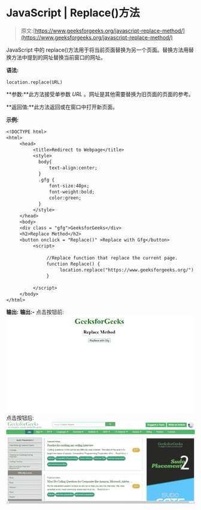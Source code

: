 # JavaScript | Replace()方法

> 原文:[https://www.geeksforgeeks.org/javascript-replace-method/](https://www.geeksforgeeks.org/javascript-replace-method/)

JavaScript 中的 replace()方法用于将当前页面替换为另一个页面。替换方法用替换方法中提到的网址替换当前窗口的网址。

**语法:**

```
location.replace(URL)
```

**参数:**此方法接受单参数 *URL* 。网址是其他需要替换为旧页面的页面的参考。

**返回值:**此方法返回或在窗口中打开新页面。

**示例:**

```
<!DOCTYPE html>
<html>
     <head>
          <title>Redirect to Webpage</title>
          <style>
            body{
                text-align:center;
            }
            .gfg {
                font-size:40px;
                font-weight:bold;
                color:green;
            }
          </style>
     </head>
     <body>
     <div class = "gfg">GeeksforGeeks</div>
     <h2>Replace Method</h2>
     <button onclick = "Replace()" >Replace with Gfg</button>
          <script>

               //Replace function that replace the current page.
               function Replace() {
                    location.replace("https://www.geeksforgeeks.org/")
               }

          </script>
     </body>
</html>
```

**输出:**
**输出:-**
点击按钮前:
![](img/728ac93d5978263aa1e5611af957d1c5.png)
点击按钮后:
![](img/49a1a89fdfca0e587d6a65774f2a7c77.png)